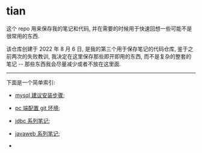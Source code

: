 # tian
这个 repo 用来保存我的笔记和代码, 并在需要的时候用于快速回想一些可能不是很常用的东西.



该仓库创建于 2022 年 8 月 6 日, 是我的第三个用于保存笔记的代码仓库, 鉴于之前两次的失败教训, 我决定在这里保存那些即开即用的东西, 而不是复杂的整套的笔记 -- 那些东西我会尽量减少或者不放在这里面.

---

下面是一个简单索引:

-   [mysql 建议安装步骤](mysql简易安装步骤);
-   [pc 端配置 git 环境](pc端配置git环境.md);
-   [jdbc 系列笔记](jdbc/);
-   [javaweb 系列笔记](javaweb/);

-   
